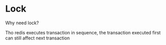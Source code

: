 # Lock

Why need lock?

Tho redis executes transaction in sequence, the transaction executed first can still affect next transaction

